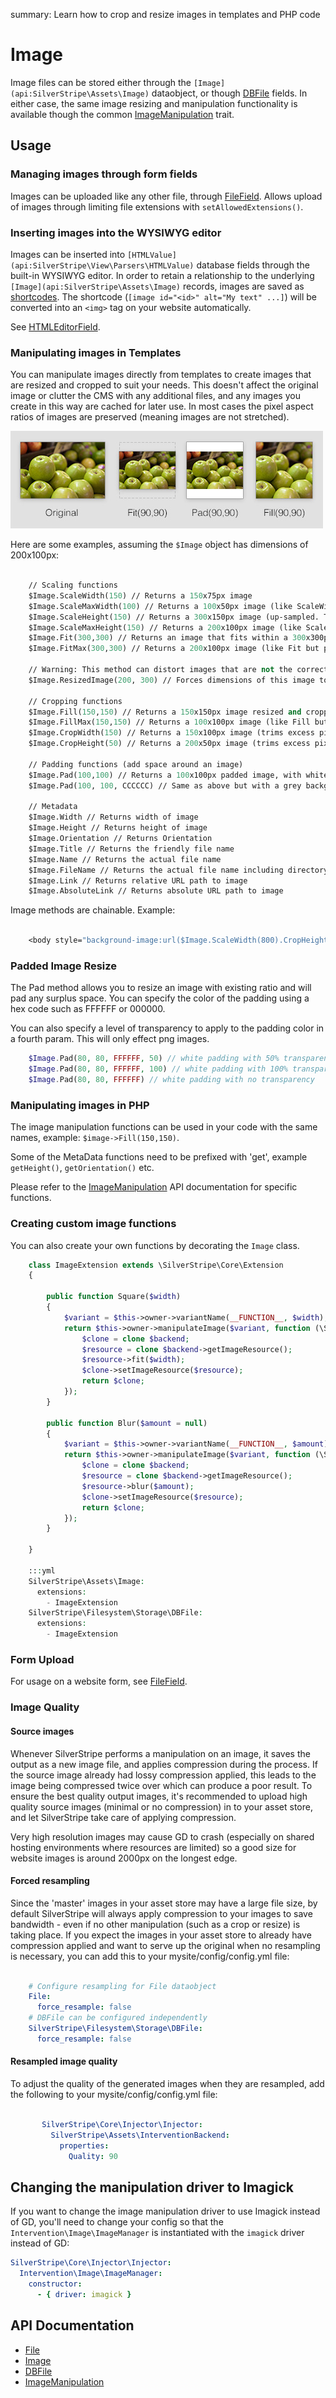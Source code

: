 summary: Learn how to crop and resize images in templates and PHP code

# Image

Image files can be stored either through the `[Image](api:SilverStripe\Assets\Image)` dataobject, or though [DBFile](api:SilverStripe\Assets\Storage\DBFile) fields.
In either case, the same image resizing and manipulation functionality is available though the common
[ImageManipulation](api:SilverStripe\Assets\ImageManipulation) trait.

## Usage

### Managing images through form fields

Images can be uploaded like any other file, through [FileField](api:SilverStripe\Forms\FileField).
Allows upload of images through limiting file extensions with `setAllowedExtensions()`.

### Inserting images into the WYSIWYG editor

Images can be inserted into `[HTMLValue](api:SilverStripe\View\Parsers\HTMLValue)` database fields
through the built-in WYSIWYG editor. In order to retain a relationship
to the underlying `[Image](api:SilverStripe\Assets\Image)` records, images are saved as [shortcodes](/developer-guides/extending/shortcodes).
The shortcode (`[image id="<id>" alt="My text" ...]`) will be converted
into an `<img>` tag on your website automatically.

See [HTMLEditorField](/forms/field-types/htmleditorfield).

### Manipulating images in Templates

You can manipulate images directly from templates to create images that are
resized and cropped to suit your needs.  This doesn't affect the original
image or clutter the CMS with any additional files, and any images you create
in this way are cached for later use. In most cases the pixel aspect ratios of
images are preserved (meaning images are not stretched).

![](../../_images/image-methods.jpg)

Here are some examples, assuming the `$Image` object has dimensions of 200x100px:


```ss

    // Scaling functions
    $Image.ScaleWidth(150) // Returns a 150x75px image
    $Image.ScaleMaxWidth(100) // Returns a 100x50px image (like ScaleWidth but prevents up-sampling)
    $Image.ScaleHeight(150) // Returns a 300x150px image (up-sampled. Try to avoid doing this)
    $Image.ScaleMaxHeight(150) // Returns a 200x100px image (like ScaleHeight but prevents up-sampling)
    $Image.Fit(300,300) // Returns an image that fits within a 300x300px boundary, resulting in a 300x150px image (up-sampled)
    $Image.FitMax(300,300) // Returns a 200x100px image (like Fit but prevents up-sampling)
    
    // Warning: This method can distort images that are not the correct aspect ratio
    $Image.ResizedImage(200, 300) // Forces dimensions of this image to the given values.
    
    // Cropping functions
    $Image.Fill(150,150) // Returns a 150x150px image resized and cropped to fill specified dimensions (up-sampled)
    $Image.FillMax(150,150) // Returns a 100x100px image (like Fill but prevents up-sampling)
    $Image.CropWidth(150) // Returns a 150x100px image (trims excess pixels off the x axis from the center)
    $Image.CropHeight(50) // Returns a 200x50px image (trims excess pixels off the y axis from the center)
    
    // Padding functions (add space around an image)
    $Image.Pad(100,100) // Returns a 100x100px padded image, with white bars added at the top and bottom
    $Image.Pad(100, 100, CCCCCC) // Same as above but with a grey background
    
    // Metadata
    $Image.Width // Returns width of image
    $Image.Height // Returns height of image
    $Image.Orientation // Returns Orientation
    $Image.Title // Returns the friendly file name
    $Image.Name // Returns the actual file name
    $Image.FileName // Returns the actual file name including directory path from web root
    $Image.Link // Returns relative URL path to image
    $Image.AbsoluteLink // Returns absolute URL path to image
```

Image methods are chainable. Example:


```ss

    <body style="background-image:url($Image.ScaleWidth(800).CropHeight(800).Link)">
```

### Padded Image Resize

The Pad method allows you to resize an image with existing ratio and will
pad any surplus space. You can specify the color of the padding using a hex code such as FFFFFF or 000000.

You can also specify a level of transparency to apply to the padding color in a fourth param. This will only effect
png images.


```php
    $Image.Pad(80, 80, FFFFFF, 50) // white padding with 50% transparency
    $Image.Pad(80, 80, FFFFFF, 100) // white padding with 100% transparency
    $Image.Pad(80, 80, FFFFFF) // white padding with no transparency
```

### Manipulating images in PHP

The image manipulation functions can be used in your code with the same names, example: `$image->Fill(150,150)`.

Some of the MetaData functions need to be prefixed with 'get', example `getHeight()`, `getOrientation()` etc.

Please refer to the [ImageManipulation](api:SilverStripe\Assets\ImageManipulation) API documentation for specific functions.

### Creating custom image functions

You can also create your own functions by decorating the `Image` class.


```php
    class ImageExtension extends \SilverStripe\Core\Extension
    {
    
        public function Square($width)
        {
            $variant = $this->owner->variantName(__FUNCTION__, $width);
            return $this->owner->manipulateImage($variant, function (\SilverStripe\Assets\Image_Backend $backend) use($width) {
                $clone = clone $backend;
                $resource = clone $backend->getImageResource();
                $resource->fit($width);
                $clone->setImageResource($resource);
                return $clone;
            });
        }
    
        public function Blur($amount = null)
        {
            $variant = $this->owner->variantName(__FUNCTION__, $amount);
            return $this->owner->manipulateImage($variant, function (\SilverStripe\Assets\Image_Backend $backend) use ($amount) {
                $clone = clone $backend;
                $resource = clone $backend->getImageResource();
                $resource->blur($amount);
                $clone->setImageResource($resource);
                return $clone;
            });
        }
    
    }

    :::yml
    SilverStripe\Assets\Image:
      extensions:
        - ImageExtension
    SilverStripe\Filesystem\Storage\DBFile:
      extensions:
        - ImageExtension
```

### Form Upload

For usage on a website form, see [FileField](api:SilverStripe\Assets\FileField).

### Image Quality

#### Source images

Whenever SilverStripe performs a manipulation on an image, it saves the output
as a new image file, and applies compression during the process. If the source
image already had lossy compression applied, this leads to the image being
compressed twice over which can produce a poor result. To ensure the best
quality output images, it's recommended to upload high quality source images 
(minimal or no compression) in to your asset store, and let SilverStripe take
care of applying compression.

Very high resolution images may cause GD to crash (especially on shared hosting 
environments where resources are limited) so a good size for website images is 
around 2000px on the longest edge.

#### Forced resampling

Since the 'master' images in your asset store may have a large file size, by
default SilverStripe will always apply compression to your images to save
bandwidth - even if no other manipulation (such as a crop or resize) is taking
place. If you expect the images in your asset store to already have
compression applied and want to serve up the original when no resampling is
necessary, you can add this to your mysite/config/config.yml file:


```yml

    # Configure resampling for File dataobject
    File:
      force_resample: false
    # DBFile can be configured independently
    SilverStripe\Filesystem\Storage\DBFile:
      force_resample: false
```

#### Resampled image quality

To adjust the quality of the generated images when they are resampled, add the
following to your mysite/config/config.yml file:


```yml

       SilverStripe\Core\Injector\Injector:
         SilverStripe\Assets\InterventionBackend:
           properties:
             Quality: 90
```

## Changing the manipulation driver to Imagick

If you want to change the image manipulation driver to use Imagick instead of GD, you'll need to change your config so
that the `Intervention\Image\ImageManager` is instantiated with the `imagick` driver instead of GD:

```yml
SilverStripe\Core\Injector\Injector:
  Intervention\Image\ImageManager:
    constructor:
      - { driver: imagick }
```

## API Documentation

 * [File](api:SilverStripe\Assets\File)
 * [Image](api:SilverStripe\Assets\Image)
 * [DBFile](api:SilverStripe\Assets\Storage\DBFile)
 * [ImageManipulation](api:SilverStripe\Assets\ImageManipulation)
